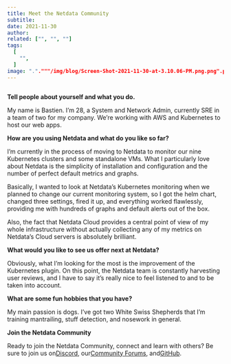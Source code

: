 ```yaml
---
title: Meet the Netdata Community
subtitle: 
date: 2021-11-30
author: 
related: ["", "", ""]
tags: 
  [
    "",
  ]
image: "."."""/img/blog/Screen-Shot-2021-11-30-at-3.10.06-PM.png.png".png".png".png".png"""""
---
```

<figure class="wp-block-image size-full"><img src="/img/wp-archive/uploads/2022/03/Screen-Shot-2021-11-30-at-3.10.06-PM.png" alt="" class="wp-image-16223"/></figure>

<strong>Tell people about yourself and what you do.</strong>

My name is Bastien. I’m 28, a System and Network Admin, currently SRE in a team of two for my company. We’re working with AWS and Kubernetes to host our web apps.

<strong>How are you using Netdata and what do you like so far?</strong>

I’m currently in the process of moving to Netdata to monitor our nine Kubernetes clusters and some standalone VMs. What I particularly love about Netdata is the simplicity of installation and configuration and the number of perfect default metrics and graphs.

Basically, I wanted to look at Netdata’s Kubernetes monitoring when we planned to change our current monitoring system, so I got the helm chart, changed three settings, fired it up, and everything worked flawlessly, providing me with hundreds of graphs and default alerts out of the box.

Also, the fact that Netdata Cloud provides a central point of view of my whole infrastructure without actually collecting any of my metrics on Netdata’s Cloud servers is absolutely brilliant.

<strong>What would you like to see us offer next at Netdata?</strong>

Obviously, what I’m looking for the most is the improvement of the Kubernetes plugin. On this point, the Netdata team is constantly harvesting user reviews, and I have to say it’s really nice to feel listened to and to be taken into account.

<strong>What are some fun hobbies that you have?</strong>

My main passion is dogs. I’ve got two White Swiss Shepherds that I’m training mantrailing, stuff detection, and nosework in general.

<strong>Join the Netdata Community</strong>

Ready to join the Netdata Community, connect and learn with others? Be sure to join us on<a href="https://discord.gg/kUk3nCmbtx">Discord</a>, our<a href="https://community.netdata.cloud/">Community Forums</a>, and<a href="https://github.com/netdata/">GitHub</a>.
